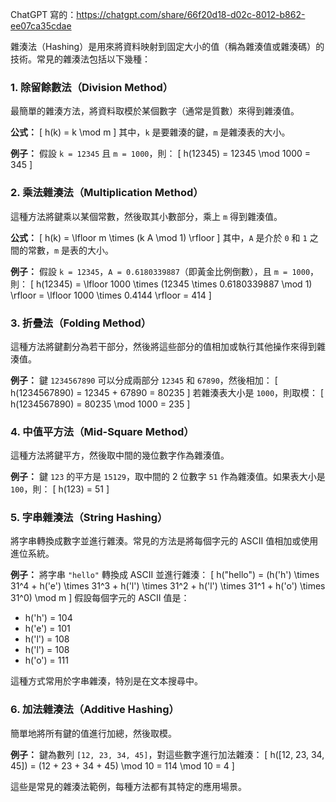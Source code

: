 ChatGPT 寫的：https://chatgpt.com/share/66f20d18-d02c-8012-b862-ee07ca35cdae


雜湊法（Hashing）是用來將資料映射到固定大小的值（稱為雜湊值或雜湊碼）的技術。常見的雜湊法包括以下幾種：

### 1. **除留餘數法（Division Method）**
   最簡單的雜湊方法，將資料取模於某個數字（通常是質數）來得到雜湊值。
   
   **公式：**
   \[
   h(k) = k \mod m
   \]
   其中，`k` 是要雜湊的鍵，`m` 是雜湊表的大小。
   
   **例子：**
   假設 `k = 12345` 且 `m = 1000`，則：
   \[
   h(12345) = 12345 \mod 1000 = 345
   \]

### 2. **乘法雜湊法（Multiplication Method）**
   這種方法將鍵乘以某個常數，然後取其小數部分，乘上 `m` 得到雜湊值。
   
   **公式：**
   \[
   h(k) = \lfloor m \times (k A \mod 1) \rfloor
   \]
   其中，`A` 是介於 `0` 和 `1` 之間的常數，`m` 是表的大小。
   
   **例子：**
   假設 `k = 12345`，`A = 0.6180339887`（即黃金比例倒數），且 `m = 1000`，則：
   \[
   h(12345) = \lfloor 1000 \times (12345 \times 0.6180339887 \mod 1) \rfloor = \lfloor 1000 \times 0.4144 \rfloor = 414
   \]

### 3. **折疊法（Folding Method）**
   這種方法將鍵劃分為若干部分，然後將這些部分的值相加或執行其他操作來得到雜湊值。
   
   **例子：**
   鍵 `1234567890` 可以分成兩部分 `12345` 和 `67890`，然後相加：
   \[
   h(1234567890) = 12345 + 67890 = 80235
   \]
   若雜湊表大小是 `1000`，則取模：
   \[
   h(1234567890) = 80235 \mod 1000 = 235
   \]

### 4. **中值平方法（Mid-Square Method）**
   這種方法將鍵平方，然後取中間的幾位數字作為雜湊值。
   
   **例子：**
   鍵 `123` 的平方是 `15129`，取中間的 2 位數字 `51` 作為雜湊值。如果表大小是 `100`，則：
   \[
   h(123) = 51
   \]

### 5. **字串雜湊法（String Hashing）**
   將字串轉換成數字並進行雜湊。常見的方法是將每個字元的 ASCII 值相加或使用進位系統。

   **例子：**
   將字串 `"hello"` 轉換成 ASCII 並進行雜湊：
   \[
   h("hello") = (h('h') \times 31^4 + h('e') \times 31^3 + h('l') \times 31^2 + h('l') \times 31^1 + h('o') \times 31^0) \mod m
   \]
   假設每個字元的 ASCII 值是：
   - h('h') = 104
   - h('e') = 101
   - h('l') = 108
   - h('l') = 108
   - h('o') = 111

   這種方式常用於字串雜湊，特別是在文本搜尋中。

### 6. **加法雜湊法（Additive Hashing）**
   簡單地將所有鍵的值進行加總，然後取模。

   **例子：**
   鍵為數列 `[12, 23, 34, 45]`，對這些數字進行加法雜湊：
   \[
   h([12, 23, 34, 45]) = (12 + 23 + 34 + 45) \mod 10 = 114 \mod 10 = 4
   \]

這些是常見的雜湊法範例，每種方法都有其特定的應用場景。